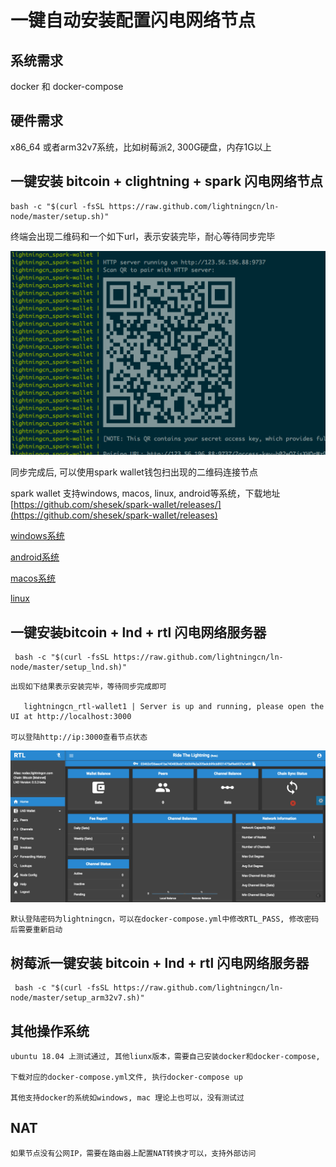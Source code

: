 # 一键自动安装配置闪电网络节点

## 系统需求

   docker 和 docker-compose

## 硬件需求

   x86_64 或者arm32v7系统，比如树莓派2, 300G硬盘，内存1G以上

##  一键安装 bitcoin + clightning + spark 闪电网络节点

   ```
   bash -c "$(curl -fsSL https://raw.github.com/lightningcn/ln-node/master/setup.sh)"
   ```

   终端会出现二维码和一个如下url，表示安装完毕，耐心等待同步完毕

![spark](image/spark.png)

   同步完成后, 可以使用spark wallet钱包扫出现的二维码连接节点

   spark wallet 支持windows, macos, linux, android等系统，下载地址 [https://github.com/shesek/spark-wallet/releases/](https://github.com/shesek/spark-wallet/releases)
   
[windows系统](https://github.com/shesek/spark-wallet/releases/download/v0.2.4/spark-wallet-0.2.4-win-setup.exe)

[android系统](https://github.com/shesek/spark-wallet/releases/download/v0.2.4/spark-wallet-0.2.4-android-release.apk)

[macos系统](https://github.com/shesek/spark-wallet/releases/download/v0.2.4/spark-wallet-0.2.4-mac.zip)

[linux](https://github.com/shesek/spark-wallet/releases/tag/v0.2.4)


## 一键安装bitcoin + lnd + rtl 闪电网络服务器

   ```
    bash -c "$(curl -fsSL https://raw.github.com/lightningcn/ln-node/master/setup_lnd.sh)"
   ```

    出现如下结果表示安装完毕，等待同步完成即可 

       lightningcn_rtl-wallet1 | Server is up and running, please open the UI at http://localhost:3000

    可以登陆http://ip:3000查看节点状态

![rtl](image/rtl.png)

    默认登陆密码为lightningcn，可以在docker-compose.yml中修改RTL_PASS, 修改密码后需要重新启动

## 树莓派一键安装 bitcoin + lnd + rtl 闪电网络服务器 

   ```
    bash -c "$(curl -fsSL https://raw.github.com/lightningcn/ln-node/master/setup_arm32v7.sh)"
   ```

## 其他操作系统

    ubuntu 18.04 上测试通过, 其他liunx版本，需要自己安装docker和docker-compose,

    下载对应的docker-compose.yml文件, 执行docker-compose up

    其他支持docker的系统如windows, mac 理论上也可以，没有测试过

## NAT

    如果节点没有公网IP，需要在路由器上配置NAT转换才可以，支持外部访问
